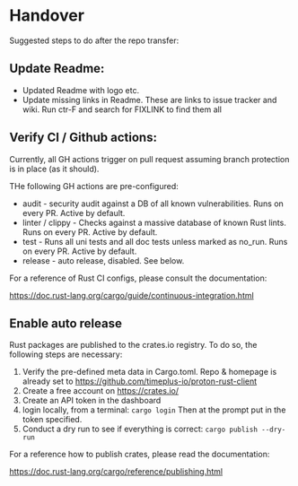 # Handover 


Suggested steps to do after the repo transfer:

## Update Readme:
- Updated Readme with logo etc.
- Update missing links in Readme. These are links to issue tracker and wiki. Run ctr-F and search for FIXLINK to find them all


## Verify CI / Github actions:

Currently, all GH actions trigger on pull request assuming branch protection is in place (as it should). 

THe following GH actions are pre-configured:

- audit - security audit against a DB of all known vulnerabilities. Runs on every PR. Active by default.
- linter / clippy - Checks against a massive database of known Rust lints. Runs on every PR. Active by default.
- test - Runs all uni tests and all doc tests unless marked as no_run. Runs on every PR. Active by default.
- release - auto release, disabled. See below.

For a reference of Rust CI configs, please consult the documentation:

https://doc.rust-lang.org/cargo/guide/continuous-integration.html


## Enable auto release 

Rust packages are published to the crates.io registry. To do so, the following steps are necessary:

1) Verify the pre-defined meta data in Cargo.toml. Repo & homepage is already set to https://github.com/timeplus-io/proton-rust-client
2) Create a free account on https://crates.io/
3) Create an API token in the dashboard
4) login locally, from a terminal: ```cargo login``` Then at the prompt put in the token specified.
5) Conduct a dry run to see if everything is correct: ```cargo publish --dry-run```


For a reference how to publish crates, please read the documentation:

https://doc.rust-lang.org/cargo/reference/publishing.html